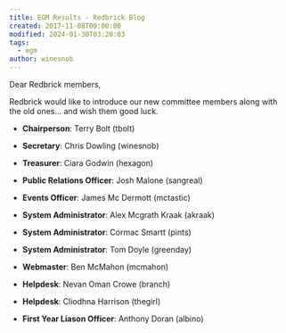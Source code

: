 ```yaml
---
title: EGM Results - Redbrick Blog
created: 2017-11-08T00:00:00
modified: 2024-01-30T03:20:03
tags:
  - egm
author: winesnob
---
```


Dear Redbrick members,

Redbrick would like to introduce our new committee members along with the old ones… and wish them good luck.

* **Chairperson**: Terry Bolt (tbolt)

* **Secretary**: Chris Dowling (winesnob)

* **Treasurer**: Ciara Godwin (hexagon)

* **Public Relations Officer**: Josh Malone (sangreal)

* **Events Officer**: James Mc Dermott (mctastic)

* **System Administrator**: Alex Mcgrath Kraak (akraak)

* **System Administrator**: Cormac Smartt (pints)

* **System Administrator**: Tom Doyle (greenday)

* **Webmaster**: Ben McMahon (mcmahon)

* **Helpdesk**: Nevan Oman Crowe (branch)

* **Helpdesk**: Cliodhna Harrison (thegirl)

* **First Year Liason Officer**: Anthony Doran (albino)
